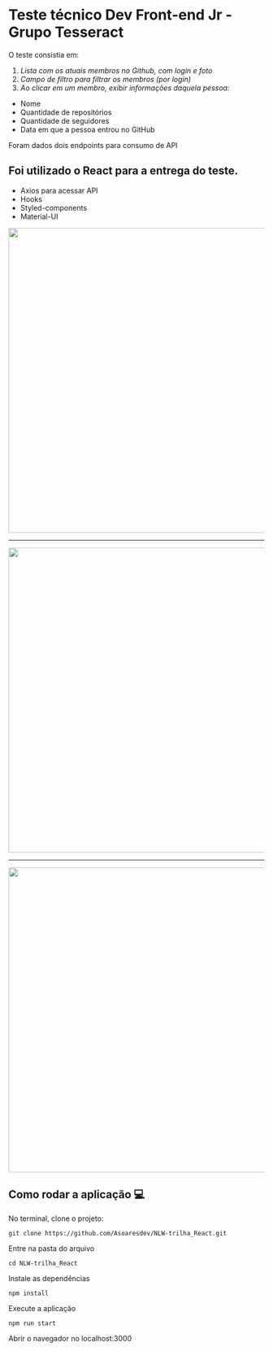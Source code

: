 # Teste técnico Dev Front-end Jr - Grupo Tesseract

O teste consistia em:
1. _Lista com os atuais membros no Github, com login e foto_
2. _Campo de filtro para filtrar os membros (por login)_
3. _Ao clicar em um membro, exibir informações  daquela pessoa:_
 - Nome
 - Quantidade de repositórios
 - Quantidade de seguidores
 - Data em que a pessoa entrou no GitHub
 
Foram dados dois endpoints para consumo de API

## Foi utilizado o React para a entrega do teste.
 - Axios para acessar API
 - Hooks
 - Styled-components
 - Material-UI
  <img src="https://github.com/Asoaresdev/Teste-Dev-Front-end-Jr-Grupo_Tesseract/blob/main/image/Captura%20de%20tela%202021-03-16%20182326.png" width="600">
  
  ______________________________________________________________________________________________________________________________________________________
  
  <img src="https://github.com/Asoaresdev/Teste-Dev-Front-end-Jr-Grupo_Tesseract/blob/main/image/Captura%20de%20tela%202021-03-16%20182539.png" width="600">
  
  ______________________________________________________________________________________________________________________________________________________
  
  <img src="https://github.com/Asoaresdev/Teste-Dev-Front-end-Jr-Grupo_Tesseract/blob/main/image/Captura%20de%20tela%202021-03-16%20182619.png" width="600">
  
## Como rodar a aplicação :computer:
No terminal, clone o projeto:
```
git clone https://github.com/Asoaresdev/NLW-trilha_React.git
```
Entre na pasta do arquivo
```
cd NLW-trilha_React
```
Instale as dependências
```
npm install
```
Execute a aplicação
```
npm run start
```
Abrir o navegador no localhost:3000



